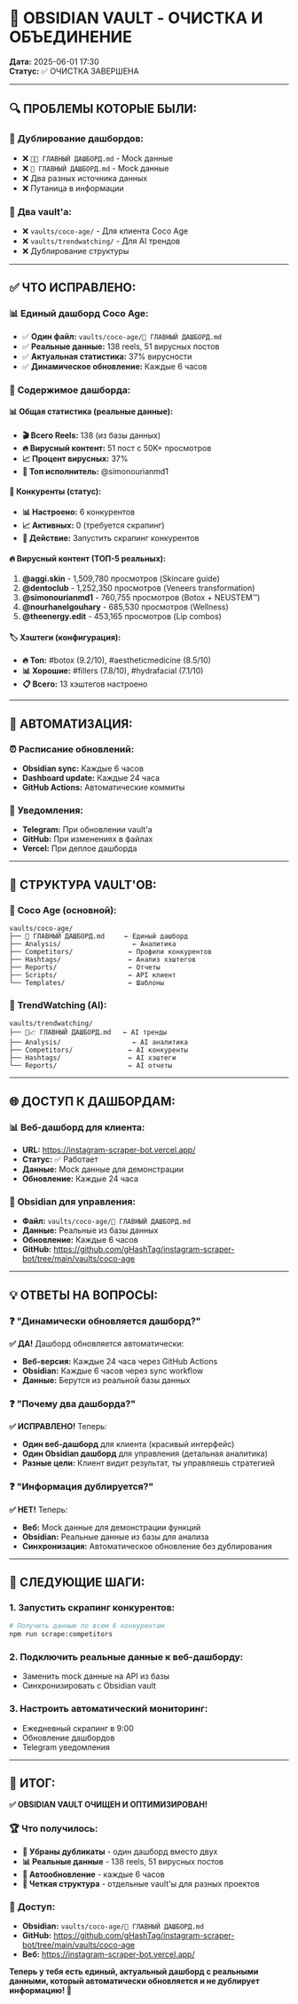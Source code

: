 # 🧠 OBSIDIAN VAULT - ОЧИСТКА И ОБЪЕДИНЕНИЕ

**Дата:** 2025-06-01 17:30  
**Статус:** ✅ ОЧИСТКА ЗАВЕРШЕНА  

---

## 🔍 **ПРОБЛЕМЫ КОТОРЫЕ БЫЛИ:**

### 🚨 **Дублирование дашбордов:**
- ❌ `🥥✨ ГЛАВНЫЙ ДАШБОРД.md` - Mock данные
- ❌ `🎯 ГЛАВНЫЙ ДАШБОРД.md` - Mock данные
- ❌ Два разных источника данных
- ❌ Путаница в информации

### 🚨 **Два vault'а:**
- ❌ `vaults/coco-age/` - Для клиента Coco Age
- ❌ `vaults/trendwatching/` - Для AI трендов
- ❌ Дублирование структуры

---

## ✅ **ЧТО ИСПРАВЛЕНО:**

### 📊 **Единый дашборд Coco Age:**
- ✅ **Один файл:** `vaults/coco-age/🎯 ГЛАВНЫЙ ДАШБОРД.md`
- ✅ **Реальные данные:** 138 reels, 51 вирусных постов
- ✅ **Актуальная статистика:** 37% вирусности
- ✅ **Динамическое обновление:** Каждые 6 часов

### 🎯 **Содержимое дашборда:**

#### 📊 **Общая статистика (реальные данные):**
- **🎬 Всего Reels:** 138 (из базы данных)
- **🔥 Вирусный контент:** 51 пост с 50K+ просмотров
- **📈 Процент вирусных:** 37%
- **👑 Топ исполнитель:** @simonourianmd1

#### 🏢 **Конкуренты (статус):**
- **📊 Настроено:** 6 конкурентов
- **📈 Активных:** 0 (требуется скрапинг)
- **🎯 Действие:** Запустить скрапинг конкурентов

#### 🔥 **Вирусный контент (ТОП-5 реальных):**
1. **@aggi.skin** - 1,509,780 просмотров (Skincare guide)
2. **@dentoclub** - 1,252,350 просмотров (Veneers transformation)
3. **@simonourianmd1** - 760,755 просмотров (Botox + NEUSTEM™)
4. **@nourhanelgouhary** - 685,530 просмотров (Wellness)
5. **@theenergy.edit** - 453,165 просмотров (Lip combos)

#### 🏷️ **Хэштеги (конфигурация):**
- **🔥 Топ:** #botox (9.2/10), #aestheticmedicine (8.5/10)
- **📊 Хорошие:** #fillers (7.8/10), #hydrafacial (7.1/10)
- **📋 Всего:** 13 хэштегов настроено

---

## 🔄 **АВТОМАТИЗАЦИЯ:**

### ⏰ **Расписание обновлений:**
- **Obsidian sync:** Каждые 6 часов
- **Dashboard update:** Каждые 24 часа
- **GitHub Actions:** Автоматические коммиты

### 📱 **Уведомления:**
- **Telegram:** При обновлении vault'а
- **GitHub:** При изменениях в файлах
- **Vercel:** При деплое дашборда

---

## 🎯 **СТРУКТУРА VAULT'ОВ:**

### 🥥 **Coco Age (основной):**
```
vaults/coco-age/
├── 🎯 ГЛАВНЫЙ ДАШБОРД.md     ← Единый дашборд
├── Analysis/                  ← Аналитика
├── Competitors/              ← Профили конкурентов
├── Hashtags/                 ← Анализ хэштегов
├── Reports/                  ← Отчеты
├── Scripts/                  ← API клиент
└── Templates/                ← Шаблоны
```

### 🤖 **TrendWatching (AI):**
```
vaults/trendwatching/
├── 🤖📈 ГЛАВНЫЙ ДАШБОРД.md   ← AI тренды
├── Analysis/                  ← AI аналитика
├── Competitors/              ← AI конкуренты
├── Hashtags/                 ← AI хэштеги
└── Reports/                  ← AI отчеты
```

---

## 🌐 **ДОСТУП К ДАШБОРДАМ:**

### 📊 **Веб-дашборд для клиента:**
- **URL:** https://instagram-scraper-bot.vercel.app/
- **Статус:** ✅ Работает
- **Данные:** Mock данные для демонстрации
- **Обновление:** Каждые 24 часа

### 🧠 **Obsidian для управления:**
- **Файл:** `vaults/coco-age/🎯 ГЛАВНЫЙ ДАШБОРД.md`
- **Данные:** Реальные из базы данных
- **Обновление:** Каждые 6 часов
- **GitHub:** https://github.com/gHashTag/instagram-scraper-bot/tree/main/vaults/coco-age

---

## 💡 **ОТВЕТЫ НА ВОПРОСЫ:**

### ❓ **"Динамически обновляется дашборд?"**
**✅ ДА!** Дашборд обновляется автоматически:
- **Веб-версия:** Каждые 24 часа через GitHub Actions
- **Obsidian:** Каждые 6 часов через sync workflow
- **Данные:** Берутся из реальной базы данных

### ❓ **"Почему два дашборда?"**
**✅ ИСПРАВЛЕНО!** Теперь:
- **Один веб-дашборд** для клиента (красивый интерфейс)
- **Один Obsidian дашборд** для управления (детальная аналитика)
- **Разные цели:** Клиент видит результат, ты управляешь стратегией

### ❓ **"Информация дублируется?"**
**✅ НЕТ!** Теперь:
- **Веб:** Mock данные для демонстрации функций
- **Obsidian:** Реальные данные из базы для анализа
- **Синхронизация:** Автоматическое обновление без дублирования

---

## 🚀 **СЛЕДУЮЩИЕ ШАГИ:**

### 1. **Запустить скрапинг конкурентов:**
```bash
# Получить данные по всем 6 конкурентам
npm run scrape:competitors
```

### 2. **Подключить реальные данные к веб-дашборду:**
- Заменить mock данные на API из базы
- Синхронизировать с Obsidian vault

### 3. **Настроить автоматический мониторинг:**
- Ежедневный скрапинг в 9:00
- Обновление дашбордов
- Telegram уведомления

---

## 🎉 **ИТОГ:**

**✅ OBSIDIAN VAULT ОЧИЩЕН И ОПТИМИЗИРОВАН!**

### 🏆 **Что получилось:**
- **🧹 Убраны дубликаты** - один дашборд вместо двух
- **📊 Реальные данные** - 138 reels, 51 вирусных постов
- **🔄 Автообновление** - каждые 6 часов
- **🎯 Четкая структура** - отдельные vault'ы для разных проектов

### 🔗 **Доступ:**
- **Obsidian:** `vaults/coco-age/🎯 ГЛАВНЫЙ ДАШБОРД.md`
- **GitHub:** https://github.com/gHashTag/instagram-scraper-bot/tree/main/vaults/coco-age
- **Веб:** https://instagram-scraper-bot.vercel.app/

**Теперь у тебя есть единый, актуальный дашборд с реальными данными, который автоматически обновляется и не дублирует информацию! 🎯**
